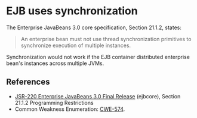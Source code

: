 # EJB uses synchronization
The Enterprise JavaBeans 3.0 core specification, Section 21.1.2, states:

> An enterprise bean must not use thread synchronization primitives to synchronize execution of multiple instances.

Synchronization would not work if the EJB container distributed enterprise bean's instances across multiple JVMs.


## References
* [ JSR-220 Enterprise JavaBeans 3.0 Final Release](http://jcp.org/aboutJava/communityprocess/final/jsr220/index.html) (ejbcore), Section 21.1.2 Programming Restrictions
* Common Weakness Enumeration: [CWE-574](https://cwe.mitre.org/data/definitions/574.html).
